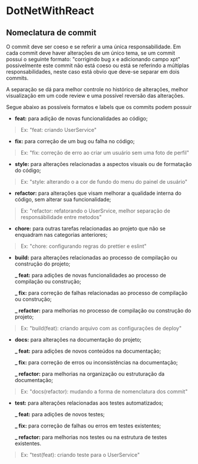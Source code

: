 # DotNetWithReact



## Nomeclatura de commit
O commit deve ser coeso e se referir a uma única responsabilidade. Em cada commit deve haver alterações de um único tema, se um commit possui o seguinte formato: "corrigindo bug x e adicionando campo xpt" possivelmente este commit não está coeso ou está se referindo a múltiplas responsabilidades, neste caso está obvio que deve-se separar em dois commits.

A separação se dá para melhor controle no histórico de alterações, melhor visualização em um code review e uma possível reversão das alterações.

Segue abaixo as possíveis formatos e labels que os commits podem possuir

+ **feat:** para adição de novas funcionalidades ao código;

> Ex: "feat: criando UserService"

+ **fix:** para correção de um bug ou falha no código;

> Ex: "fix: correção de erro ao criar um usuário sem uma foto de perfil"

+ **style:** para alterações relacionadas a aspectos visuais ou de formatação do código;

> Ex: "style: alterando o a cor de fundo do menu do painel de usuário"

+ **refactor:** para alterações que visam melhorar a qualidade interna do código, sem alterar sua funcionalidade;

> Ex: "refactor: refatorando o UserSrvice, melhor separação de responsábilidade entre metodos"

+ **chore:** para outras tarefas relacionadas ao projeto que não se enquadram nas categorias anteriores;

> Ex: "chore: configurando regras do prettier e eslint"

+ **build:** para alterações relacionadas ao processo de compilação ou construção do projeto;

  **_ feat:** para adições de novas funcionalidades ao processo de compilação ou construção;

  **_ fix:** para correção de falhas relacionadas ao processo de compilação ou construção;

  **_ refactor:** para melhorias no processo de compilação ou construção do projeto;

> Ex: "build(feat): criando arquivo com as configurações de deploy"


+ **docs:** para alterações na documentação do projeto;

  **_ feat:** para adições de novos conteúdos na documentação;

  **_ fix:** para correção de erros ou inconsistências na documentação;

  **_ refactor:** para melhorias na organização ou estruturação da documentação;

> Ex: "docs(refactor): mudando a forma de nomenclatura dos commit"


+ **test:** para alterações relacionadas aos testes automatizados;

  **_ feat:** para adições de novos testes;

  **_ fix:** para correção de falhas ou erros em testes existentes;

  **_ refactor:** para melhorias nos testes ou na estrutura de testes existentes.

> Ex: "test(feat): criando teste para o UserService"
